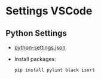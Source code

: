 # Settings VSCode

## Python Settings

- [python-settings.json](https://github.com/thiminhnhut/VisualStudioCode/tree/master/Settings/python-settings.json)

- Install packages:

  ```bash
  pip install pylint black isort
  ```
